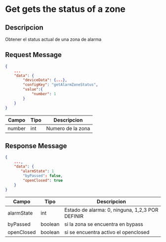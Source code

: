 # Get gets the status of a zone

## Descripcion

Obtener el status actual de una zona de alarma

## Request Message

```json
{
    ...
    "data": {
        "deviceData": {...},
        "configKey": "getAlarmZoneStatus",
        "value":{
            "number": 1
        }
    }
}
```

| Campo  | Tipo | Descripcion       |
| ------ | ---- | ----------------- |
| number | int  | Numero de la zona |

## Response Message

```json
{
    ...,
    "data": {
       "alarmState": 1
        "byPassed": false,
        "openClosed": true
    }
}
```

| Campo      | Tipo    | Descripcion                                     |
| ---------- | ------- | ----------------------------------------------- |
| alarmState | int     | Estado de alarma: 0, ninguna, 1,2,3 POR DEFINIR |
| byPassed   | boolean | si la zona se encuentra en bypass               |
| openClosed | boolean | si se encuentra activo el openclosed            |
